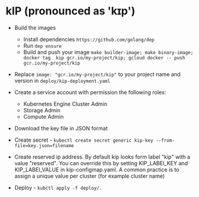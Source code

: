 
# kIP (pronounced as 'kɪp')
* Build the images
	* Install dependencies `https://github.com/golang/dep`
	* Run `dep ensure`
	* Build and push your image `make builder-image; make binary-image;  docker tag  kip gcr.io/my-project/kip; gcloud docker -- push gcr.io/my-project/kip`
* Replace `image: "gcr.io/my-project/kip"` to your project name and version in `deploy/kip-deployment.yaml`

* Create a service account with permission the following roles:
	* Kubernetes Engine Cluster Admin
	* Storage Admin
	* Compute Admin
* Download the key file in JSON format
* Create secret - `kubectl create secret generic kip-key --from-file=key.json=filename`
* Create reserved ip address. By default kip looks form label "kip" with a value "reserved". You can override this by setting
KIP_LABEl_KEY and KIP_LABEl_VALUE in kip-configmap.yaml. A common practice is to assign a unique value per cluster (for example cluster name)
* Deploy - `kubctl apply -f deploy/.`



